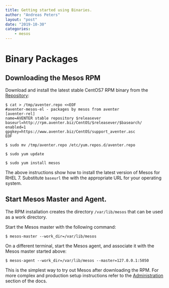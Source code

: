 ```yaml
---
title: Getting started using Binaries.
author: "Andreas Peters"
layout: "post"
date: "2019-10-30"
categories:
    - mesos
---
```


# Binary Packages

## Downloading the Mesos RPM

Download and install the latest stable CentOS7 RPM binary from the [Repository](http://rpm.aventer.biz/CentOS/7/x86_64/):

    $ cat > /tmp/aventer.repo <<EOF
    #aventer-mesos-el - packages by mesos from aventer
    [aventer-rel]
    name=AVENTER stable repository $releasever
    baseurl=http://rpm.aventer.biz/CentOS/$releasever/$basearch/
    enabled=1
    gpgkey=https://www.aventer.biz/CentOS/support_aventer.asc
    EOF

    $ sudo mv /tmp/aventer.repo /etc/yum.repos.d/aventer.repo

    $ sudo yum update

    $ sudo yum install mesos

The above instructions show how to install the latest version of Mesos for RHEL 7.
Substitute `baseurl` the with the appropriate URL for your operating system.

## Start Mesos Master and Agent.

The RPM installation creates the directory `/var/lib/mesos` that can be used as a work directory.

Start the Mesos master with the following command:

    $ mesos-master --work_dir=/var/lib/mesos

On a different terminal, start the Mesos agent, and associate it with the Mesos master started above:

    $ mesos-agent --work_dir=/var/lib/mesos --master=127.0.0.1:5050

This is the simplest way to try out Mesos after downloading the RPM. For more complex and production
setup instructions refer to the [Administration](http://mesos.apache.org/documentation/latest/#administration) section of the docs.

